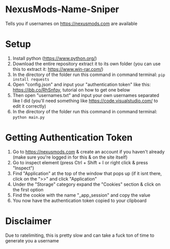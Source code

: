 # NexusMods-Name-Sniper
Tells you if usernames on https://nexusmods.com are available

# Setup
1. Install python (https://www.python.org/)
2. Download the entire repository extract it to its own folder (you can use this to extract it: https://www.win-rar.com/)
3. In the directory of the folder run this command in command terminal: `pip install requests`
4. Open "config.json" and input your "authentication token" like this: https://ibb.co/RhSnfqy, tutorial on how to get one below
5. Then open "usernames.txt" and input your own usernames separated like I did (you'll need something like https://code.visualstudio.com/ to edit it correctly)
6. In the directory of the folder run this command in command terminal: `python main.py`

# Getting Authentication Token
1. Go to https://nexusmods.com & create an account if you haven't already (make sure you're logged in for this & on the site itself)
2. Go to inspect element (press Ctrl + Shift + I or right click & press "Inspect")
3. Find "Application" at the top of the window that pops up (if it isnt there, click on the ">>" and click "Application"
4. Under the "Storage" category expand the "Cookies" section & click on the first option
5. Find the cookie with the name "_app_session" and copy the value
6. You now have the authentication token copied to your clipboard

# Disclaimer
Due to ratelimiting, this is pretty slow and can take a fuck ton of time to generate you a username
